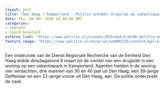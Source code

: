 ```yaml
---
layout: post
title: "Den Haag / Kamperland - Politie ontdekt drugslab op vakantiepark"
date: Thu, 08 Mar 2018 14:40:00 GMT
categories: 
- zeeland 
- noord-beveland 
externe_link: "https://www.politie.nl/nieuws/2018/maart/8/06-politie-ontdekt-drugslab-op-vakantiepark.html"
feature_image: "https://www.politie.nl/binaries/w400h225/content/gallery/politie/stockfotos/drugs/opslag-ton-chemisch-afval.jpg"
---
```


Een onderzoek van de Dienst Regionale Recherche van de Eenheid Den Haag leidde dinsdagavond 6 maart tot de vondst van een drugslab in een woning op een vakantiepark in Kamperland. Agenten hielden in de woning vier verdachten, drie mannen van 30  en 40 jaar uit Den Haag, een 39-jarige Delftenaar en een 22-jarige vrouw uit Den Haag, aan. De politie onderzoekt de zaak.
